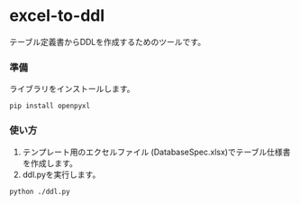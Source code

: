 # excel-to-ddl

テーブル定義書からDDLを作成するためのツールです。

### 準備
ライブラリをインストールします。
```
pip install openpyxl
```

### 使い方

1. テンプレート用のエクセルファイル (DatabaseSpec.xlsx)でテーブル仕様書を作成します。
2. ddl.pyを実行します。
```
python ./ddl.py
```
